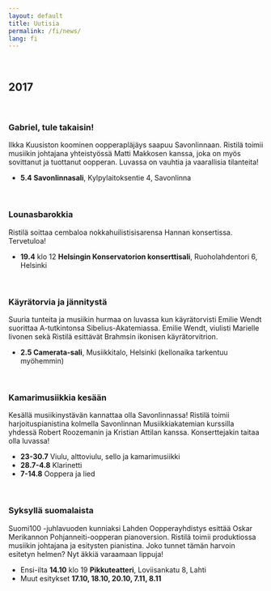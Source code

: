 ```yaml
---
layout: default
title: Uutisia
permalink: /fi/news/
lang: fi
---
```


<br/>

## 2017

<br/>

### Gabriel, tule takaisin!

Ilkka Kuusiston koominen oopperapläjäys saapuu Savonlinnaan. Ristilä toimii musiikin johtajana yhteistyössä Matti Makkosen kanssa, joka on myös sovittanut ja tuottanut oopperan. Luvassa on vauhtia ja vaarallisia tilanteita!

- __5.4 Savonlinnasali__, Kylpylaitoksentie 4, Savonlinna

<br/>

### Lounasbarokkia

Ristilä soittaa cembaloa nokkahuilistisisarensa Hannan konsertissa. Tervetuloa!

- __19.4__ klo 12 __Helsingin Konservatorion konserttisali__, Ruoholahdentori 6, Helsinki

<br/>

### Käyrätorvia ja jännitystä

Suuria tunteita ja musiikin hurmaa on luvassa kun käyrätorvisti Emilie Wendt suorittaa A-tutkintonsa Sibelius-Akatemiassa. Emilie Wendt, viulisti Marielle Iivonen sekä Ristilä esittävät Brahmsin ikonisen käyrätorvitrion.

- __2.5 Camerata-sali__, Musiikkitalo, Helsinki (kellonaika tarkentuu myöhemmin)

<br/>

### Kamarimusiikkia kesään

Kesällä musiikinystävän kannattaa olla Savonlinnassa! Ristilä toimii harjoituspianistina kolmella Savonlinnan Musiikkiakatemian kurssilla yhdessä Robert Roozemanin ja Kristian Attilan kanssa. Konserttejakin taitaa olla luvassa!

- __23-30.7__ Viulu, alttoviulu, sello ja kamarimusiikki
- __28.7-4.8__ Klarinetti
- __7-14.8__ Ooppera ja lied

<br/>

### Syksyllä suomalaista

Suomi100 -juhlavuoden kunniaksi Lahden Oopperayhdistys esittää Oskar Merikannon Pohjanneiti-oopperan pianoversion. Ristilä toimii produktiossa musiikin johtajana ja esitysten pianistina. Joko tunnet tämän harvoin esitetyn helmen? Nyt äkkiä varaamaan lippuja!

- Ensi-ilta __14.10__ klo 19 __Pikkuteatteri__, Loviisankatu 8, Lahti
- Muut esitykset __17.10, 18.10, 20.10, 7.11, 8.11__

<br/>
